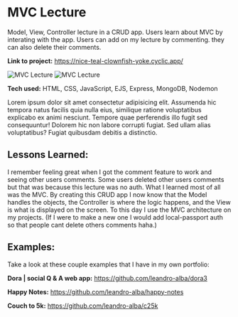 # MVC Lecture
Model, View, Controller lecture in a CRUD app. Users learn about MVC by interating with the app. Users can add on my lecture by commenting. they can also delete their comments.

**Link to project:** https://nice-teal-clownfish-yoke.cyclic.app/

![MVC Lecture](https://i.ibb.co/gVmgRJG/mvc01.png)
![MVC Lecture](https://i.ibb.co/TMSg7B0/mvc02.png)

**Tech used:** HTML, CSS, JavaScript, EJS, Express, MongoDB, Nodemon

Lorem ipsum dolor sit amet consectetur adipisicing elit. Assumenda hic tempora natus facilis quia nulla eius, similique ratione voluptatibus explicabo ex animi nesciunt. Tempore quae perferendis illo fugit sed consequuntur! Dolorem hic non labore corrupti fugiat. Sed ullam alias voluptatibus? Fugiat quibusdam debitis a distinctio.

## Lessons Learned:

I remember feeling great when I got the comment feature to work and seeing other users comments. Some users deleted other users comments but that was because this lecture was no auth. What I learned most of all was the MVC. By creating this CRUD app I now know that the Model handles the objects, the Controller is where the logic happens, and the View is what is displayed on the screen. To this day I use the MVC architecture on my projects. (If I were to make a new one I would add local-passport auth so that people cant delete others comments haha.)

## Examples:
Take a look at these couple examples that I have in my own portfolio:

**Dora | social Q & A web app:** https://github.com/leandro-alba/dora3

**Happy Notes:** https://github.com/leandro-alba/happy-notes

**Couch to 5k:** https://github.com/leandro-alba/c25k
